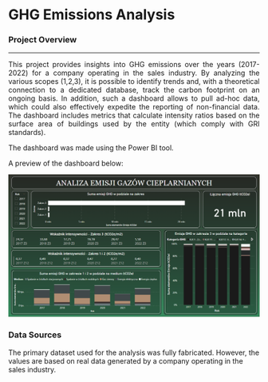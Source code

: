 # GHG Emissions Analysis

### Project Overview
---

<p align="justify"> This project provides insights into GHG emissions over the years (2017-2022) for a company operating in the sales industry. By analyzing the various scopes (1,2,3), it is possible to identify trends and, with a theoretical connection to a dedicated database, track the carbon footprint on an ongoing basis. In addition, such a dashboard allows to pull ad-hoc data, which could also effectively expedite the reporting of non-financial data. The dashboard includes metrics that calculate intensity ratios based on the surface area of buildings used by the entity (which comply with GRI standards).</p>
The dashboard was made using the Power BI tool.

A preview of the dashboard below:

![GHG dashboard](GHG.png)

### Data Sources

The primary dataset used for the analysis was fully fabricated. However, the values are based on real data generated by a company operating in the sales industry.
